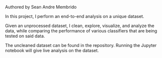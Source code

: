 Authored by Sean Andre Membrido


In this project, I perform an end-to-end analysis on a unique dataset.

Given an unprocessed dataset, I clean, explore, visualize, and analyze the data, while comparing the performance of various classifiers that are being tested on said data. 

The uncleaned dataset can be found in the repository. Running the Jupyter notebook will give live analysis on the dataset. 
